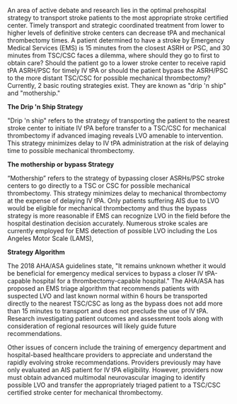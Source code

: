 An area of active debate and research lies in the optimal prehospital strategy to transport stroke patients to the most appropriate stroke certified center. Timely transport and strategic coordinated treatment from lower to higher levels of definitive stroke centers can decrease tPA and mechanical thrombectomy times. A patient determined to have a stroke by Emergency Medical Services (EMS) is 15 minutes from the closest ASRH or PSC, and 30 minutes from TSC/CSC faces a dilemma, where should they go to first to obtain care? Should the patient go to a lower stroke center to receive rapid tPA ASRH/PSC for timely IV tPA or should the patient bypass the ASRH/PSC to the more distant TSC/CSC for possible mechanical thrombectomy? Currently, 2 basic routing strategies exist. They are known as "drip 'n ship" and "mothership."

**The Drip 'n Ship Strategy**

"Drip 'n ship" refers to the strategy of transporting the patient to the nearest stroke center to initiate IV tPA before transfer to a TSC/CSC for mechanical thrombectomy if advanced imaging reveals LVO amenable to intervention. This strategy minimizes delay to IV tPA administration at the risk of delaying time to possible mechanical thrombectomy.

**The mothership or bypass Strategy**

“Mothership” refers to the strategy of bypassing closer ASRHs/PSC stroke centers to go directly to a TSC or CSC for possible mechanical thrombectomy. This strategy minimizes delay to mechanical thrombectomy at the expense of delaying IV tPA. Only patients suffering AIS due to LVO would be eligible for mechanical thrombectomy and thus the bypass strategy is more reasonable if EMS can recognize LVO in the field before the hospital destination decision accurately. Numerous stroke scales are currently employed for EMS detection of possible LVO including the Los Angeles Motor Scale (LAMS),

**Strategy Algorithm**

The 2018 AHA/ASA guidelines state, "It remains unknown whether it would be beneficial for emergency medical services to bypass a closer IV tPA-capable hospital for a thrombectomy-capable hospital." The AHA/ASA has proposed an EMS triage algorithm that recommends patients with suspected LVO and last known normal within 6 hours be transported directly to the nearest TSC/CSC as long as the bypass does not add more than 15 minutes to transport and does not preclude the use of IV tPA. Research investigating patient outcomes and assessment tools along with consideration of regional resources will likely guide future recommendations.

Other issues of concern include the training of emergency department and hospital-based healthcare providers to appreciate and understand the rapidly evolving stroke recommendations. Providers previously may have only evaluated an AIS patient for IV tPA eligibility. However, providers now must obtain advanced multimodal neurovascular imaging to identify possible LVO and transfer the appropriately triaged patient to a TSC/CSC certified stroke center for mechanical thrombectomy.